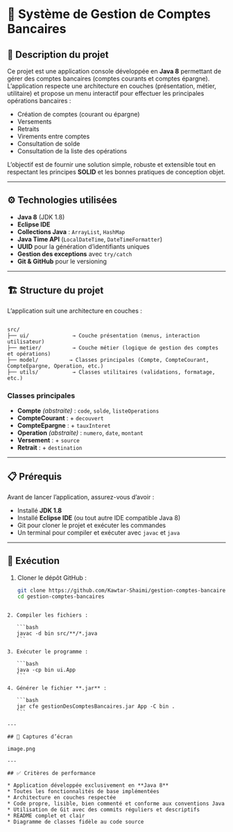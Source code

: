 # 🏦 Système de Gestion de Comptes Bancaires

## 📌 Description du projet
Ce projet est une application console développée en **Java 8** permettant de gérer des comptes bancaires (comptes courants et comptes épargne).  
L’application respecte une architecture en couches (présentation, métier, utilitaire) et propose un menu interactif pour effectuer les principales opérations bancaires :

- Création de comptes (courant ou épargne)
- Versements
- Retraits
- Virements entre comptes
- Consultation de solde
- Consultation de la liste des opérations

L’objectif est de fournir une solution simple, robuste et extensible tout en respectant les principes **SOLID** et les bonnes pratiques de conception objet.

---

## ⚙️ Technologies utilisées
- **Java 8** (JDK 1.8)
- **Eclipse IDE**
- **Collections Java** : `ArrayList`, `HashMap`
- **Java Time API** (`LocalDateTime`, `DateTimeFormatter`)
- **UUID** pour la génération d’identifiants uniques
- **Gestion des exceptions** avec `try/catch`
- **Git & GitHub** pour le versioning

---

## 🏗️ Structure du projet
L’application suit une architecture en couches :

```

src/
├── ui/              → Couche présentation (menus, interaction utilisateur)
├── metier/          → Couche métier (logique de gestion des comptes et opérations)
├── model/          → Classes principales (Compte, CompteCourant, CompteEpargne, Operation, etc.)
├── utils/           → Classes utilitaires (validations, formatage, etc.)

````

### Classes principales
- **Compte** *(abstraite)* : `code`, `solde`, `listeOperations`  
- **CompteCourant** : + `decouvert`  
- **CompteEpargne** : + `tauxInteret`  
- **Operation** *(abstraite)* : `numero`, `date`, `montant`  
- **Versement** : + `source`  
- **Retrait** : + `destination`

---

## 📋 Prérequis
Avant de lancer l’application, assurez-vous d’avoir :
- Installé **JDK 1.8**
- Installé **Eclipse IDE** (ou tout autre IDE compatible Java 8)
- Git pour cloner le projet et exécuter les commandes
- Un terminal pour compiler et exécuter avec `javac` et `java`

---

## 🚀 Exécution
1. Cloner le dépôt GitHub :
   ```bash
   git clone https://github.com/Kawtar-Shaimi/gestion-comptes-bancaires.git
   cd gestion-comptes-bancaires
````

2. Compiler les fichiers :

   ```bash
   javac -d bin src/**/*.java
   ```

3. Exécuter le programme :

   ```bash
   java -cp bin ui.App
   ```

4. Générer le fichier **.jar** :

   ```bash
   jar cfe gestionDesComptesBancaires.jar App -C bin .
   ```

---

## 📸 Captures d’écran

image.png

---

## ✅ Critères de performance

* Application développée exclusivement en **Java 8**
* Toutes les fonctionnalités de base implémentées
* Architecture en couches respectée
* Code propre, lisible, bien commenté et conforme aux conventions Java
* Utilisation de Git avec des commits réguliers et descriptifs
* README complet et clair
* Diagramme de classes fidèle au code source


